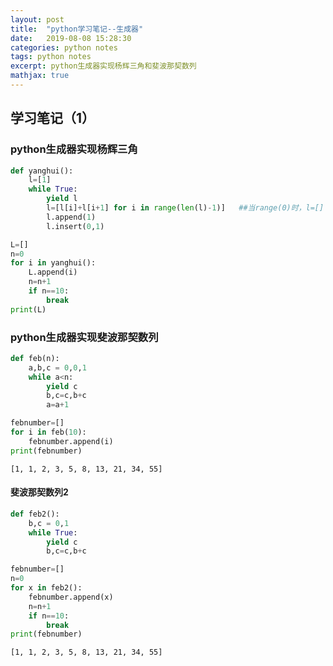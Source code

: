```yaml
---
layout: post
title:  "python学习笔记--生成器"
date:   2019-08-08 15:28:30
categories: python notes
tags: python notes
excerpt: python生成器实现杨辉三角和斐波那契数列
mathjax: true
---
```

## 学习笔记（1）

### python生成器实现杨辉三角


```python
def yanghui():
    l=[1]
    while True:
        yield l
        l=[l[i]+l[i+1] for i in range(len(l)-1)]   ##当range(0)时，l=[]
        l.append(1)
        l.insert(0,1)

```


```python
L=[]
n=0
for i in yanghui():
	L.append(i)
	n=n+1
	if n==10:
		break
print(L)
```

### python生成器实现斐波那契数列


```python
def feb(n):
	a,b,c = 0,0,1
	while a<n:
		yield c
		b,c=c,b+c
		a=a+1
```


```python
febnumber=[]
for i in feb(10):
	febnumber.append(i)
print(febnumber)
```

    [1, 1, 2, 3, 5, 8, 13, 21, 34, 55]
    

#### 斐波那契数列2


```python
def feb2():
	b,c = 0,1
	while True:
		yield c
		b,c=c,b+c
```


```python
febnumber=[]
n=0
for x in feb2():
	febnumber.append(x)
	n=n+1
	if n==10:
		break
print(febnumber)
```

    [1, 1, 2, 3, 5, 8, 13, 21, 34, 55]
    


```python

```
